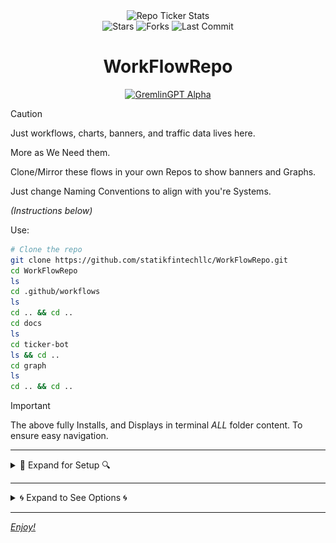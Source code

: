 <link rel="stylesheet" type="text/css" href="custom.css">
<div align="center">
  <img  
	  src="https://raw.githubusercontent.com/KDK-Grim/WorkFlowRepo-Mirror/master/docs/ticker-bot/ticker.gif" 
  alt="Repo Ticker Stats" 
  style="height:33px;" />
  <div align="center">
  <img  
	  src="https://img.shields.io/github/stars/statikfintechllc/WorkFlowRepo?style=social" alt="Stars"/>
  <img  
	  src="https://img.shields.io/github/forks/statikfintechllc/WorkFlowRepo?style=social" alt="Forks"/>
  <img  
	  src="https://img.shields.io/github/last-commit/statikfintechllc/WorkFlowRepo?style=social" alt="Last Commit"/>
</div>
  
# WorkFlowRepo

<div align="center"> 
   <a href="https://github.com/KDK-Grim/WorkFlowRepo-Mirror">
  <img src="https://img.shields.io/badge/Click%20to%20Install-Advance%20Mirror%20Workflow-darkred?labelColor=black" alt="GremlinGPT Alpha"/>
  </a>
</div>

</div>

> [!CAUTION]
>
> Just workflows, charts, banners, and traffic data lives here.
>
> More as We Need them.
>
> Clone/Mirror these flows in your own Repos to show banners and Graphs.
>
> Just change Naming Conventions to align with you're Systems.
>
> *(Instructions below)*

Use:

```bash
# Clone the repo
git clone https://github.com/statikfintechllc/WorkFlowRepo.git
cd WorkFlowRepo
ls
cd .github/workflows
ls
cd .. && cd ..
cd docs
ls
cd ticker-bot
ls && cd ..
cd graph
ls
cd .. && cd ..
```

> [!IMPORTANT]
>
> The above fully Installs, and Displays in terminal *ALL* folder content.
> To ensure easy navigation.

---

<details>
<summary>🔎 Expand for Setup 🔍</summary>

## 🧷 STEP 1: Create Your GitHub Personal Access Token (PAT)

1.	Go to: `https://github.com/settings/tokens` → Fine-grained tokens

2.	Click → Generate new token

3.	Set Token name: workflow-access

4.	Expiration: No expiration

5.	Select Repo: choose your target repo

6.	Permissions:
- ✅ Contents: Read and Write
- ✅ Metadata: Read-only

7.	Generate token → Copy it

--- 

## 🔒 STEP 2: Save as a Repository Secret

1.	Go to your repo:
`https://github.com/<your-username>/<your-repo>/settings/secrets/actions`

2.	Click → New repository secret
- Name: PAT_GITHUB
- Value: (Paste the token you copied)

---

## 🧬 STEP 3: Edit Workflow .yml Files

1.    Find and update Lin 31 in the traffic_graph.yml workflow file change:

```yml
REPO: statikfintechllc/AscendAI
```

> To match you're repo's naming.

---

## 🗃️ Files to Modify:

### Inside .github/workflows in both .yml change:

```yml
on:
  schedule:
  #  - cron: "*/5 * * * *"
```

**To:**

```yml
on:
  schedule:
    - cron: "*/5 * * * *"
```

### Inside docs/ticker-bot/fetch_stats.py, Update lines 9-16:

```python
REPOS = [
    "statikfintechllc/AscendAI",
    "statikfintechllc/Mobile-Developer",
    "statikfintechllc/AscendDocs-of-GovSeverance",
    "statikfintechllc/GodCore",
    "statikfintechllc/AscendNet",
    "statikfintechllc/WorkFlowRepo"
]
```

> To match you're repo's naming.

</details>

---

<details>
<summary>🌀 Expand to See Options 🌀</summary>

---

<div align="center">

The Ticker-Bot

 ---

  <img  src="https://raw.githubusercontent.com/statikfintechllc/WorkFlowRepo/master/docs/ticker-bot/ticker.gif" 
  alt="Repo Ticker Stats" 
  style="height:33px;" />
</div>

---

<div align="center">

The Graph

 ---
 
  <a href="https://raw.githubusercontent.com/statikfintechllc/AscendAI/master/About US/">
  <img src="https://raw.githubusercontent.com/KDK-Grim/WorkFlowRepo-Mirror/master/docs/graph/traffic_graph.png" alt="Traffic Graph" />
</div>

</details>

---

*Enjoy!*
